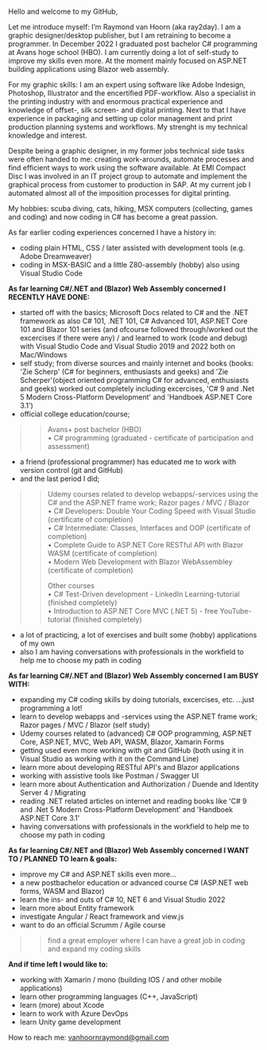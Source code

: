 Hello and welcome to my GitHub,

Let me introduce myself: I’m Raymond van Hoorn (aka ray2day). I am a graphic designer/desktop publisher, but I am retraining to become a programmer. In December 2022 I graduated post bachelor C# programming at Avans hoge school (HBO). I am currently doing a lot of self-study to improve my skills even more. At the moment mainly focused on ASP.NET building applications using Blazor web assembly. 

For my graphic skills: I am an expert using software like Adobe Indesign, Photoshop, Illustrator and the encertified PDF-workflow. Also a specialist in the printing industry with and enormous practical experience and knowledge of offset-, silk screen- and digital printing. Next to that I have experience in packaging and setting up color management and print production planning systems and workflows. My strenght is my technical knowledge and interest.

Despite being a graphic designer, in my former jobs technical side tasks were often handed to me: creating work-arounds, automate processes and find efficient ways to work using the software available. At EMI Compact Disc I was involved in an IT project group to automate and implement the graphical process from customer to production in SAP. At my current job I automated almost all of the imposition processes for digital printing. 

My hobbies: scuba diving, cats, hiking, MSX computers (collecting, games and coding) and now coding in C# has become a great passion.



As far earlier coding experiences concerned I have a history in:
- coding plain HTML, CSS / later assisted with development tools (e.g. Adobe Dreamweaver)
- coding in MSX-BASIC and a little Z80-assembly (hobby) also using Visual Studio Code



**As far learning C#/.NET and (Blazor) Web Assembly concerned I RECENTLY HAVE DONE:**
- started off with the basics; Microsoft Docs related to C# and the .NET framework as also C# 101, .NET 101, C# Advanced 101, ASP.NET Core 101 and Blazor 101 series (and ofcourse followed through/worked out the excercises if there were any) / and learned to work (code and debug) with Visual Studio Code and Visual Studio 2019 and 2022 both on Mac/Windows
- self study; from diverse sources and mainly internet and books (books: 'Zie Scherp' (C# for beginners, enthusiasts and geeks) and 'Zie Scherper'(object oriented programming C# for advanced, enthusiasts and geeks) worked out completely including excercises, 'C# 9 and .Net 5 Modern Cross-Platform Development' and 'Handboek ASP.NET Core 3.1')
- official college education/course;
>> Avans+ post bachelor (HBO)</BR>
• C# programming (graduated - certificate of participation and assessment)
- a friend (professional programmer) has educated me to work with version control (git and GitHub)
- and the last period I did;
>> Udemy courses related to develop webapps/-services using the C# and the ASP.NET frame work; Razor pages / MVC / Blazor</BR>
• C# Developers: Double Your Coding Speed with Visual Studio (certificate of completion)</BR>
• C# Intermediate: Classes, Interfaces and OOP (certificate of completion)</BR>
• Complete Guide to ASP.NET Core RESTful API with Blazor WASM (certificate of completion)</BR>
• Modern Web Development with Blazor WebAssembley (certificate of completion)</P>
Other courses</BR>
>>• C# Test-Driven development - LinkedIn Learning-tutorial (finished completely)</BR>
• Introduction to ASP.NET Core MVC (.NET 5) - free YouTube-tutorial (finished completely)</P>
- a lot of practicing, a lot of exercises and built some (hobby) applications of my own
- also I am having conversations with professionals in the workfield to help me to choose my path in coding


**As far learning C#/.NET and (Blazor) Web Assembly concerned I am BUSY WITH:**
- expanding my C# coding skills by doing tutorials, excercises, etc. ...just programming a lot!</BR>
- learn to develop webapps and -services using the ASP.NET frame work; Razor pages / MVC / Blazor (self study)
- Udemy courses related to (advanced) C# OOP programming, ASP.NET Core, ASP.NET, MVC, Web API, WASM, Blazor, Xamarin Forms
- getting used even more working with git and GitHub (both using it in Visual Studio as working with it on the Command Line)
- learn more about developing RESTful API's and Blazor applications
- working with assistive tools like Postman / Swagger UI
- learn more about Authentication and Authorization / Duende and Identity Server 4 / Migrating
- reading .NET related articles on internet and reading books like 'C# 9 and .Net 5 Modern Cross-Platform Development' and 'Handboek ASP.NET Core 3.1'
- having conversations with professionals in the workfield to help me to choose my path in coding


**As far learning C#/.NET and (Blazor) Web Assembly concerned I WANT TO / PLANNED TO learn & goals:**
- improve my C# and ASP.NET skills even more...
- a new postbachelor education or advanced course C# (ASP.NET web forms, WASM and Blazor)
- learn the ins- and outs of C# 10, NET 6 and Visual Studio 2022
- learn more about Entity framework
- investigate Angular / React framework and view.js
- want to do an official Scrumm / Agile course

>> find a great employer where I can have a great job in coding and expand my coding skills


**And if time left I would like to:**
- working with Xamarin / mono (building IOS / and other mobile applications)
- learn other programming languages (C++, JavaScript)
- learn (more) about Xcode
- learn to work with Azure DevOps
- learn Unity game development


How to reach me:
vanhoornraymond@gmail.com
